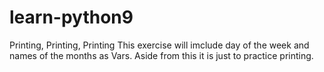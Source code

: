 # learn-python9
Printing, Printing, Printing
This exercise will imclude day of the week and names of the months as Vars. Aside from this it is just to practice printing.